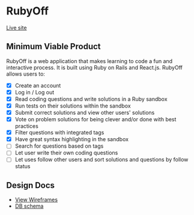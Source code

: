 # RubyOff

[Live site][heroku]

[heroku]: https://rubyoff.herokuapp.com

## Minimum Viable Product

RubyOff is a web application that makes learning to code a fun and interactive
process. It is built using Ruby on Rails and React.js. RubyOff allows users to:

- [x] Create an account
- [x] Log in / Log out
- [x] Read coding questions and write solutions in a Ruby sandbox
- [x] Run tests on their solutions within the sandbox
- [x] Submit correct solutions and view other users' solutions
- [x] Vote on problem solutions for being clever and/or done with best practices
- [x] Filter questions with integrated tags
- [x] Have great syntax highlighting in the sandbox
- [ ] Search for questions based on tags
- [ ] Let user write their own coding questions
- [ ] Let uses follow other users and sort solutions and questions by follow status

## Design Docs
* [View Wireframes][view]
* [DB schema][schema]

[view]: ./docs/views.md
[schema]: ./docs/schema.md
